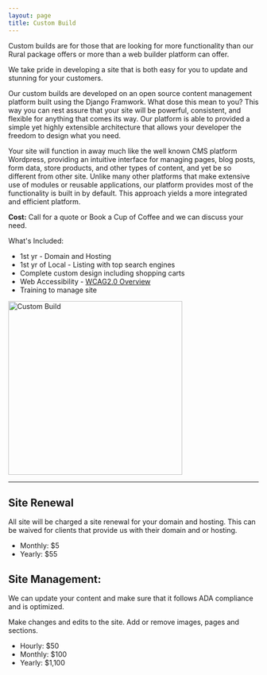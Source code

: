 ```yaml
---
layout: page
title: Custom Build
---
```


<p>Custom builds are for those that are looking for more functionality than our Rural package offers or more than a web builder platform can offer.</p>

<p>We take pride in developing a site that is both easy for you to update and stunning for your customers.</p>

<p>Our custom builds are developed on an open source content management platform built using the Django Framwork. What dose this mean to you?
This way you can rest assure that your site will be powerful, consistent, and flexible for anything that comes its way. Our platform is able to provided a simple yet highly extensible architecture that allows your developer the freedom to design what you need.</p>

<p>Your site will function in away much like the well known CMS platform Wordpress, providing an intuitive interface for managing pages, blog posts, form data, store products, and other types of content, and yet be so different from other site. Unlike many other platforms that make extensive use of modules or reusable applications, our platform provides most of the functionality is built in by default. This approach yields a more integrated and efficient platform.</p>

<p><strong>Cost:</strong> Call for a quote or Book a Cup of Coffee and we can discuss your need.

<div class="row">
<div class="col-sm-6">
<p>What's Included:</p>
<ul>
  <li>1st yr - Domain and Hosting</li>
  <li>1st yr of Local - Listing with top search engines</li>
  <li>Complete custom design including shopping carts</li>
  <li>Web Accessibility - <a href="https://www.w3.org/WAI/intro/wcag" target="blank" title="WCSG2.0 Overview">WCAG2.0 Overview</a></li>
  <li>Training to manage site</li>
</ul>
</div>
<div class="col-sm-6">
<img src="{{baseurl}}/img/portfolio/customdevelopment.png" alt="Custom Build" width="350px">
</div>
</div>

<hr/>

<h2>Site Renewal</h2>
<p>All site will be charged a site renewal for your domain and hosting. This can be waived for clients that provide us with their domain and or hosting.</p>
<ul>
  <li>Monthly: $5</li>
  <li>Yearly:  $55</li>
</ul>

<h2>Site Management:</h2>
<p>We can update your content and make sure that it follows ADA compliance and is optimized.</p>
<p>Make changes and edits to the site. Add or remove images, pages and sections.</p>
<ul>
  <li>Hourly:  $50</li>
  <li>Monthly: $100</li>
  <li>Yearly:  $1,100</li>
</ul>

&nbsp;
